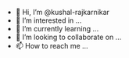 - 👋 Hi, I’m @kushal-rajkarnikar
- 👀 I’m interested in ...
- 🌱 I’m currently learning ...
- 💞️ I’m looking to collaborate on ...
- 📫 How to reach me ...

<!---
kushal-rajkarnikar/kushal-rajkarnikar is a ✨ special ✨ repository because its `README.md` (this file) appears on your GitHub profile.
You can click the Preview link to take a look at your changes.
--->
